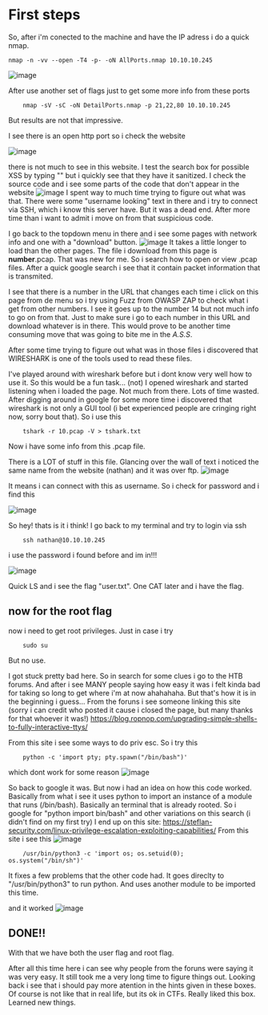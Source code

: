 # First steps

So, after i'm conected to the machine and have the IP adress i do a quick nmap.

    nmap -n -vv --open -T4 -p- -oN AllPorts.nmap 10.10.10.245

![image](https://user-images.githubusercontent.com/84482765/123526740-dff21980-d6a7-11eb-93a6-522478af6647.png)

After use another set of flags just to get some more info from these ports

        nmap -sV -sC -oN DetailPorts.nmap -p 21,22,80 10.10.10.245

But results are not that impressive.

I see there is an open http port so i check the website

![image](https://user-images.githubusercontent.com/84482765/123526817-5b53cb00-d6a8-11eb-9aeb-d7f56783891c.png)

there is not much to see in this website. I test the search box for possible XSS by typing "<script>alert(1)</script>" but i quickly see that they have it sanitized.
I check the source code and i see some parts of the code that don't appear in the website
![image](https://user-images.githubusercontent.com/84482765/123526916-12504680-d6a9-11eb-8672-6498a05bfc63.png)
I spent way to much time trying to figure out what was that. There were some "username looking" text in there and i try to connect via SSH, which i know this server have. But it was a dead end. After more time than i want to admit i move on from that suspicious code.

I go back to the topdown menu in there and i see some pages with network info and one with a "download" button.
![image](https://user-images.githubusercontent.com/84482765/123526977-960a3300-d6a9-11eb-875b-7271f16360e9.png)
It takes a little longer to load than the other pages. The file i download from this page is **number**.pcap. That was new for me. So i search how to open or view .pcap files. After a quick google search i see that it contain packet information that is transmited. 

I see that there is a number in the URL that changes each time i click on this page from de menu so i try using Fuzz from OWASP ZAP to check what i get from other numbers. I see it goes up to the number 14 but not much info to go on from that. Just to make sure i go to each number in this URL and download whatever is in there. This would prove to be another time consuming move that was going to bite me in the *A.S.S*.

After some time trying to figure out what was in those files i discovered that WIRESHARK is one of the tools used to read these files. 

I've played around with wireshark before but i dont know very well how to use it. So this would be a fun task... (not)
I opened wireshark and started listening when i loaded the page. Not much from there. Lots of time wasted. 
After digging around in google for some more time i discovered that wireshark is not only a GUI tool (i bet experienced people are cringing right now, sorry bout that). So i use this

        tshark -r 10.pcap -V > tshark.txt

Now i have some info from this .pcap file.

There is a LOT of stuff in this file. Glancing over the wall of text i noticed the same name from the website (nathan) and it was over ftp.
![image](https://user-images.githubusercontent.com/84482765/123527216-8c81ca80-d6ab-11eb-8d35-1327f0b64f93.png)

It means i can connect with this as username.
So i check for password and i find this

![image](https://user-images.githubusercontent.com/84482765/123527231-b6d38800-d6ab-11eb-820b-b8f643c10f81.png)

So hey! thats is it i think!
I go back to my terminal and try to login via ssh

        ssh nathan@10.10.10.245


i use the password i found before and im in!!!

![image](https://user-images.githubusercontent.com/84482765/123527272-17fb5b80-d6ac-11eb-9a4e-1c391c0831a6.png)

Quick LS and i see the flag "user.txt". One CAT later and i have the flag. 



## now for the root flag

now i need to get root privileges. Just in case i try 

        sudo su
But no use.

I got stuck pretty bad here. So in search for some clues i go to the HTB forums. And after i see MANY people saying how easy it was i felt kinda bad for taking so long to get where i'm at now ahahahaha. But that's how it is in the beginning i guess...
From the foruns i see someone linking this site (sorry i can credit who posted it cause i closed the page, but many thanks for that whoever it was!)
https://blog.ropnop.com/upgrading-simple-shells-to-fully-interactive-ttys/

From this site i see some ways to do priv esc. So i try this

        python -c 'import pty; pty.spawn("/bin/bash")'
        
which dont work for some reason
![image](https://user-images.githubusercontent.com/84482765/123527377-f5b60d80-d6ac-11eb-8dc4-0dd787fbde14.png)

So back to google it was. But now i had an idea on how this code worked. Basically from what i see it uses python to import an instance of a module that runs (/bin/bash). Basically an terminal that is already rooted.
So i google for "python import bin/bash" and other variations on this search (i didn't find on my first try)
I end up on this site: https://steflan-security.com/linux-privilege-escalation-exploiting-capabilities/
From this site i see this
![image](https://user-images.githubusercontent.com/84482765/123527458-c8b62a80-d6ad-11eb-90da-90f26d2a69bf.png)

        /usr/bin/python3 -c 'import os; os.setuid(0); os.system("/bin/sh")'

It fixes a few problems that the other code had. It goes direclty to "/usr/bin/python3" to run python. 
And uses another module to be imported this time. 

and it worked
![image](https://user-images.githubusercontent.com/84482765/123527505-44b07280-d6ae-11eb-8b32-73d6f465c8ee.png)



## DONE!!

With that we have both the user flag and root flag. 

After all this time here i can see why people from the foruns were saying it was very easy. It still took me a very long time to figure things out. 
Looking back i see that i should pay more atention in the hints given in these boxes. Of course is not like that in real life, but its ok in CTFs.
Really liked this box. Learned new things. 
